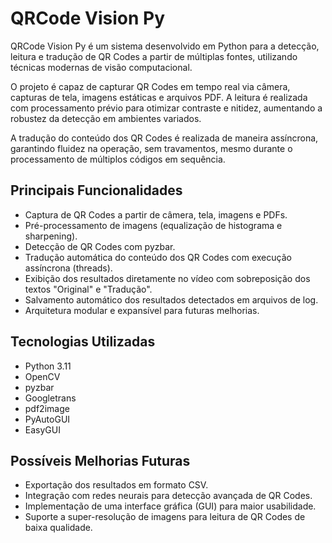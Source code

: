 # QRCode Vision Py

QRCode Vision Py é um sistema desenvolvido em Python para a detecção, leitura e tradução de QR Codes a partir de múltiplas fontes, utilizando técnicas modernas de visão computacional.

O projeto é capaz de capturar QR Codes em tempo real via câmera, capturas de tela, imagens estáticas e arquivos PDF. A leitura é realizada com processamento prévio para otimizar contraste e nitidez, aumentando a robustez da detecção em ambientes variados.

A tradução do conteúdo dos QR Codes é realizada de maneira assíncrona, garantindo fluidez na operação, sem travamentos, mesmo durante o processamento de múltiplos códigos em sequência.

## Principais Funcionalidades
- Captura de QR Codes a partir de câmera, tela, imagens e PDFs.
- Pré-processamento de imagens (equalização de histograma e sharpening).
- Detecção de QR Codes com pyzbar.
- Tradução automática do conteúdo dos QR Codes com execução assíncrona (threads).
- Exibição dos resultados diretamente no vídeo com sobreposição dos textos "Original" e "Tradução".
- Salvamento automático dos resultados detectados em arquivos de log.
- Arquitetura modular e expansível para futuras melhorias.

## Tecnologias Utilizadas
- Python 3.11
- OpenCV
- pyzbar
- Googletrans
- pdf2image
- PyAutoGUI
- EasyGUI

## Possíveis Melhorias Futuras
- Exportação dos resultados em formato CSV.
- Integração com redes neurais para detecção avançada de QR Codes.
- Implementação de uma interface gráfica (GUI) para maior usabilidade.
- Suporte a super-resolução de imagens para leitura de QR Codes de baixa qualidade.

